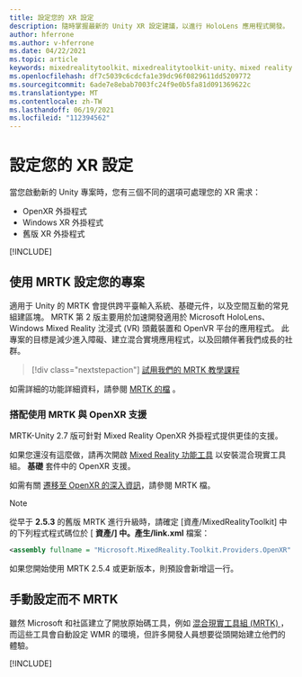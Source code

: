 ```yaml
---
title: 設定您的 XR 設定
description: 隨時掌握最新的 Unity XR 設定建議，以進行 HoloLens 應用程式開發。
author: hferrone
ms.author: v-hferrone
ms.date: 04/22/2021
ms.topic: article
keywords: mixedrealitytoolkit、mixedrealitytoolkit-unity、mixed reality 耳機、windows mixed reality 耳機、虛擬實境耳機、unity
ms.openlocfilehash: df7c5039c6cdcfa1e39dc96f0829611dd5209772
ms.sourcegitcommit: 6ade7e8ebab7003fc24f9e0b5fa81d091369622c
ms.translationtype: MT
ms.contentlocale: zh-TW
ms.lasthandoff: 06/19/2021
ms.locfileid: "112394562"
---
```

# <a name="setting-up-your-xr-configuration"></a>設定您的 XR 設定

當您啟動新的 Unity 專案時，您有三個不同的選項可處理您的 XR 需求： 
* OpenXR 外掛程式
* Windows XR 外掛程式
* 舊版 XR 外掛程式

[!INCLUDE[](includes/xr/intro.md)]

## <a name="setting-up-your-project-with-mrtk"></a>使用 MRTK 設定您的專案

適用于 Unity 的 MRTK 會提供跨平臺輸入系統、基礎元件，以及空間互動的常見組建區塊。 MRTK 第 2 版主要用於加速開發適用於 Microsoft HoloLens、Windows Mixed Reality 沈浸式 (VR) 頭戴裝置和 OpenVR 平台的應用程式。 此專案的目標是減少進入障礙、建立混合實境應用程式，以及回饋伴著我們成長的社群。

> [!div class="nextstepaction"]
> [試用我們的 MRTK 教學課程](/windows/mixed-reality/develop/unity/tutorials/mr-learning-base-02?tabs=winxr)

如需詳細的功能詳細資料，請參閱 [MRTK 的檔](/windows/mixed-reality/mrtk-unity) 。

### <a name="using-mrtk-with-openxr-support"></a>搭配使用 MRTK 與 OpenXR 支援

MRTK-Unity 2.7 版可針對 Mixed Reality OpenXR 外掛程式提供更佳的支援。

如果您還沒有這麼做，請再次開啟 [Mixed Reality 功能工具](welcome-to-mr-feature-tool.md) 以安裝混合現實工具組。 **基礎** 套件中的 OpenXR 支援。

如需有關 [遷移至 OpenXR 的深入資訊](/windows/mixed-reality/mrtk-unity/configuration/getting-started-with-mrtk-and-xrsdk#configuring-mrtk-for-the-xr-sdk-pipeline)，請參閱 MRTK 檔。

> [!NOTE]
> 從早于 **2.5.3** 的舊版 MRTK 進行升級時，請確定 [資產/MixedRealityToolkit] 中的下列程式程式碼位於 [ **資產/] 中。產生/link.xml** 檔案：
>
> ```xml
> <assembly fullname = "Microsoft.MixedReality.Toolkit.Providers.OpenXR" preserve="all"/>
> ```
>
> 如果您開始使用 MRTK 2.5.4 或更新版本，則預設會新增這一行。

## <a name="manual-setup-without-mrtk"></a>手動設定而不 MRTK

雖然 Microsoft 和社區建立了開放原始碼工具，例如 [混合現實工具組 (MRTK) ](https://microsoft.github.io/MixedRealityToolkit-Unity/Documentation/Installation.html) ，而這些工具會自動設定 WMR 的環境，但許多開發人員想要從頭開始建立他們的體驗。

[!INCLUDE[](includes/xr/manual-setup.md)]
